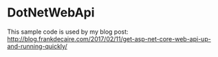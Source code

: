 # DotNetWebApi
This sample code is used by my blog post: 
http://blog.frankdecaire.com/2017/02/11/get-asp-net-core-web-api-up-and-running-quickly/
